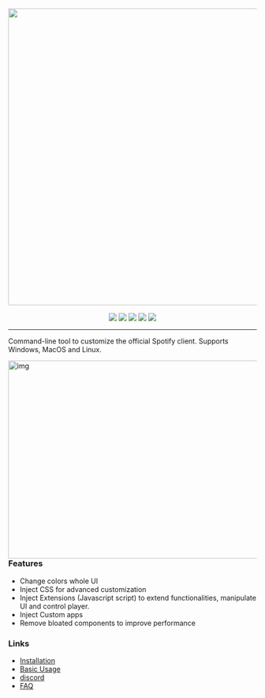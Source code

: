 <h3 align="center"><a href="https://spicetify.app/"><img src="https://i.imgur.com/iwcLITQ.png" width="600px"></a></h3>
<p align="center">
  <a href="https://goreportcard.com/report/github.com/spicetify/spicetify-cli"><img src="https://goreportcard.com/badge/github.com/spicetify/spicetify-cli"></a>
  <a href="https://github.com/spicetify/spicetify-cli/releases/latest"><img src="https://img.shields.io/github/release/spicetify/spicetify-cli/all.svg?colorB=97CA00?label=version"></a>
  <a href="https://github.com/spicetify/spicetify-cli/releases"><img src="https://img.shields.io/github/downloads/spicetify/spicetify-cli/total.svg?colorB=97CA00"></a>
  <a href="https://discord.gg/VnevqPp2Rr"><img src="https://img.shields.io/discord/842219447716151306?label=chat&logo=discord&logoColor=discord"></a>
  <a href="https://www.reddit.com/r/spicetify"><img src="https://img.shields.io/reddit/subreddit-subscribers/spicetify?logo=reddit"></a>
</p>

---

Command-line tool to customize the official Spotify client.
Supports Windows, MacOS and Linux.

<img src=".github/assets/logo.png" alt="img" align="right" width="560px" height="400px">

### Features

- Change colors whole UI
- Inject CSS for advanced customization
- Inject Extensions (Javascript script) to extend functionalities, manipulate UI and control player.
- Inject Custom apps
- Remove bloated components to improve performance

### Links

- [Installation](https://spicetify.app/docs/getting-started)
- [Basic Usage](https://spicetify.app/docs/getting-started#basic-usage)
- [discord](https://discord.gg/godspunky-network-1026498084777230376)
- [FAQ](https://spicetify.app/docs/faq)
